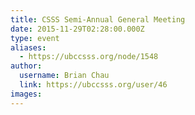 ```yaml
---
title: CSSS Semi-Annual General Meeting 
date: 2015-11-29T02:28:00.000Z
type: event
aliases:
  - https://ubccsss.org/node/1548
author:
  username: Brian Chau
  link: https://ubccsss.org/user/46
images:
---
```



